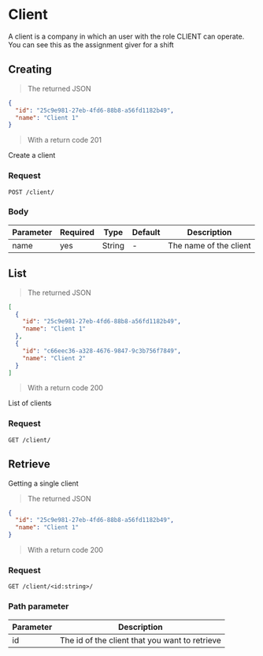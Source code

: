 # Client

A client is a company in which an user with the role CLIENT can operate. You can see this as the assignment giver for a shift

## Creating

> The returned JSON

```json
{
  "id": "25c9e981-27eb-4fd6-88b8-a56fd1182b49",
  "name": "Client 1"
}
```
> With a return code 201

Create a client

### Request
`POST /client/`

### Body
Parameter | Required | Type | Default | Description
--------- | ------- | ------- | ------- | -----------
name | yes | String | - | The name of the client

## List

> The returned JSON

```json
[
  {
    "id": "25c9e981-27eb-4fd6-88b8-a56fd1182b49",
    "name": "Client 1"
  },
  {
    "id": "c66eec36-a328-4676-9847-9c3b756f7849",
    "name": "Client 2"
  }
]
```
> With a return code 200

List of clients

### Request
`GET /client/`

## Retrieve

Getting a single client

> The returned JSON

```json
{
  "id": "25c9e981-27eb-4fd6-88b8-a56fd1182b49",
  "name": "Client 1"
}
```
> With a return code 200

### Request
`GET /client/<id:string>/`

### Path parameter
Parameter | Description
--------- | -----------
id | The id of the client that you want to retrieve
